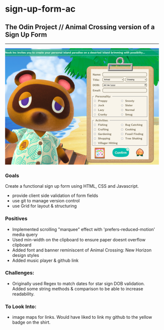 # sign-up-form-ac
## The Odin Project // Animal Crossing version of a Sign Up Form
---
![screenshot Animal Crossing Sign Up Form](/images/Screen%20Shot%202022-06-25%20at%201.46.22%20pm.png)

### **Goals** 
Create a functional sign up form using HTML, CSS and Javascript. 

- provide client side validation of form fields 
- use git to manage version control
- use Grid for layout & structuring

### **Positives**
- Implemented scrolling "marquee" effect with 'prefers-reduced-motion' media query
- Used min-width on the clipboard to ensure paper doesnt overflow clipboard
- Added font and banner reminiscent of Animal Crossing: New Horizon design styles
- Added music player & github link

### **Challenges:**
- Originally used Regex to match dates for star sign DOB validation. Added some string methods & comparison to be able to increase readability.


### **To Look Into:**
- image maps for links. Would have liked to link my github to the yellow badge on the shirt. 